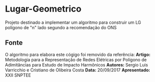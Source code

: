 # Lugar-Geometrico
Projeto destinado a implementar um algoritmo para construir um LG polígono de "n" lado segundo a recomendação do ONS 

## Fonte
O algoritmo para elabora este cógigo foi removido da referência:
**Artigo:** Metodologia para a Representação de Redes Elétricas por Polígono de Adimitâncias para Estudo de Impacto Harmônicos
**Autores:** Sergio Luis Varricchio e Cristiano de Olibeira Costa
**Data:** 20/09/2017
**Apresentado:** XXII SNPTEE
